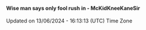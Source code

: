 #### Wise man says only fool rush in - McKidKneeKaneSir
Updated on 13/06/2024 - 16:13:13 (UTC) Time Zone
